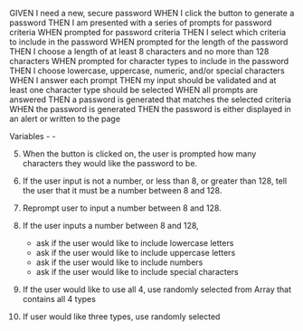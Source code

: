 GIVEN I need a new, secure password
WHEN I click the button to generate a password
THEN I am presented with a series of prompts for password criteria
WHEN prompted for password criteria
THEN I select which criteria to include in the password
WHEN prompted for the length of the password
THEN I choose a length of at least 8 characters and no more than 128 characters
WHEN prompted for character types to include in the password
THEN I choose lowercase, uppercase, numeric, and/or special characters
WHEN I answer each prompt
THEN my input should be validated and at least one character type should be selected
WHEN all prompts are answered
THEN a password is generated that matches the selected criteria
WHEN the password is generated
THEN the password is either displayed in an alert or written to the page


Variables - 
    - 

5. When the button is clicked on, the user is prompted how many characters they would like the password to be.


6. If the user input is not a number, or less than 8, or greater than 128, tell the user that it must be a number between 8 and 128.
6. Reprompt user to input a number between 8 and 128.
7. If the user inputs a number between 8 and 128, 
    - ask if the user would like to include lowercase letters
    - ask if the user would like to include uppercase letters
    - ask if the user would like to include numbers
    - ask if the user would like to include special characters

8. If the user would like to use all 4, use randomly selected from Array that contains all 4 types

9. If user would like three types, use randomly selected